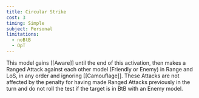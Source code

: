 ```yaml
---
title: Circular Strike
cost: 3
timing: Simple
subject: Personal
limitations:
  - noBtB
  - OpT
---
```

This model gains [[Aware]] until the end of this activation, then makes a Ranged Attack against each other model (Friendly or Enemy) in Range and LoS, in any order and ignoring [[Camouflage]].
These Attacks are not affected by the penalty for having made Ranged Attacks previously in the turn and do not roll the test if the target is in BtB with an Enemy model.